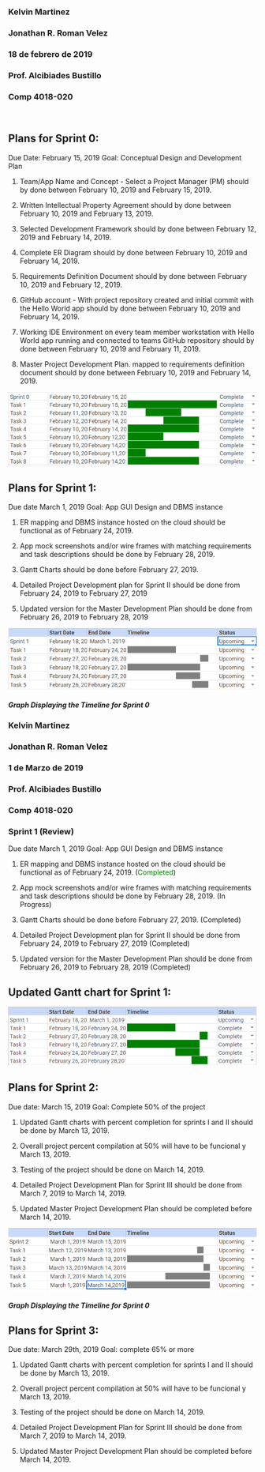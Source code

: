 ### Kelvin Martinez
### Jonathan R. Roman Velez
### 18 de febrero de 2019
### Prof. Alcibiades Bustillo
### Comp 4018-020
 
## Plans for Sprint 0:

Due Date: February 15, 2019
Goal: Conceptual Design and Development Plan

1. Team/App Name and Concept - Select a Project Manager (PM) should by done between February 10, 2019 and February 15, 2019.

2. Written Intellectual Property Agreement should by done between February 10, 2019 and February 13, 2019.

3. Selected Development Framework should by done between February 12, 2019 and February 14, 2019.

4. Complete ER Diagram should by done between February 10, 2019 and February 14, 2019.

5. Requirements Definition Document should by done between February 10, 2019 and February 12, 2019.

6. GitHub account - With project repository created and initial commit with the Hello World
app should by done between February 10, 2019 and February 14, 2019.

7. Working IDE Environment on every team member workstation with Hello World app
running and connected to teams GitHub repository should by done between February 10, 2019 and February 11, 2019.

8. Master Project Development Plan. mapped to requirements definition document should by done between February 10, 2019 and February 14, 2019.

![Table 0](https://github.com/KelvinMartinez2014/Hello_World/blob/master/Sprint%200.PNG)

## Plans for Sprint 1:

Due date March 1, 2019
Goal: App GUI Design and DBMS instance

1.	ER mapping and DBMS instance hosted on the cloud should be functional as of February 24, 2019.

2.	App mock screenshots and/or wire frames with matching requirements and task descriptions should be done by February 28, 2019.

3.	Gantt Charts should be done before February 27, 2019.

4.	Detailed Project Development plan for Sprint II should be done from February 24, 2019 to February 27, 2019

5.	Updated version for the Master Development Plan should be done from February 26, 2019 to February 28, 2019

![Table 1](https://github.com/KelvinMartinez2014/Hello_World/blob/master/Table%201.png)

##### Graph Displaying the Timeline for Sprint 0


### Kelvin Martinez
### Jonathan R. Roman Velez
### 1 de Marzo de 2019
### Prof. Alcibiades Bustillo
### Comp 4018-020

### Sprint 1 (Review)

Due date March 1, 2019
Goal: App GUI Design and DBMS instance

1.	ER mapping and DBMS instance hosted on the cloud should be functional as of February 24, 2019. (<span style="color: green">Completed</span>)

2.	App mock screenshots and/or wire frames with matching requirements and task descriptions should be done by February 28, 2019. (In Progress)

3.	Gantt Charts should be done before February 27, 2019. (Completed)

4.	Detailed Project Development plan for Sprint II should be done from February 24, 2019 to February 27, 2019 (Completed)

5.	Updated version for the Master Development Plan should be done from February 26, 2019 to February 28, 2019 (Completed)

## Updated Gantt chart for Sprint 1:
![Table 1](https://github.com/KelvinMartinez2014/Hello_World/blob/Sprint-1/Table%201%20Completed.PNG)

##  Plans for Sprint 2:

Due date: March 15, 2019
Goal: Complete 50% of the project

1. Updated Gantt charts with percent completion for sprints I and II should be done by March 13, 2019.

2. Overall project percent compilation at 50% will have to be funcional y March 13, 2019.

3. Testing of the project should be done on March 14, 2019.

4. Detailed Project Development Plan for Sprint III should be done from March 7, 2019 to  March 14, 2019.

5. Updated Master Project Development Plan should be completed before March 14, 2019.

![Table 2](https://github.com/KelvinMartinez2014/Hello_World/blob/master/Table%202.png)

##### Graph Displaying the Timeline for Sprint 0

## Plans for Sprint 3:

Due date: March 29th, 2019
Goal: complete 65% or more

1. Updated Gantt charts with percent completion for sprints I and II should be done by March 13, 2019.

2. Overall project percent compilation at 50% will have to be funcional y March 13, 2019.

3. Testing of the project should be done on March 14, 2019.

4. Detailed Project Development Plan for Sprint III should be done from March 7, 2019 to  March 14, 2019.

5. Updated Master Project Development Plan should be completed before March 14, 2019.
